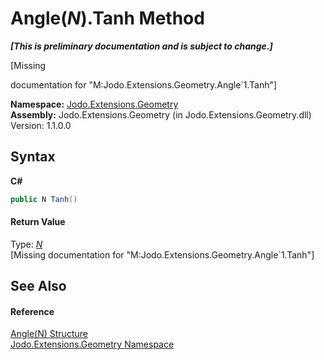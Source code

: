 # Angle(*N*).Tanh Method 
 _**\[This is preliminary documentation and is subject to change.\]**_

\[Missing <summary> documentation for "M:Jodo.Extensions.Geometry.Angle`1.Tanh"\]

**Namespace:**&nbsp;<a href="N_Jodo_Extensions_Geometry">Jodo.Extensions.Geometry</a><br />**Assembly:**&nbsp;Jodo.Extensions.Geometry (in Jodo.Extensions.Geometry.dll) Version: 1.1.0.0

## Syntax

**C#**<br />
``` C#
public N Tanh()
```


#### Return Value
Type: <a href="T_Jodo_Extensions_Geometry_Angle_1">*N*</a><br />\[Missing <returns> documentation for "M:Jodo.Extensions.Geometry.Angle`1.Tanh"\]

## See Also


#### Reference
<a href="T_Jodo_Extensions_Geometry_Angle_1">Angle(N) Structure</a><br /><a href="N_Jodo_Extensions_Geometry">Jodo.Extensions.Geometry Namespace</a><br />
